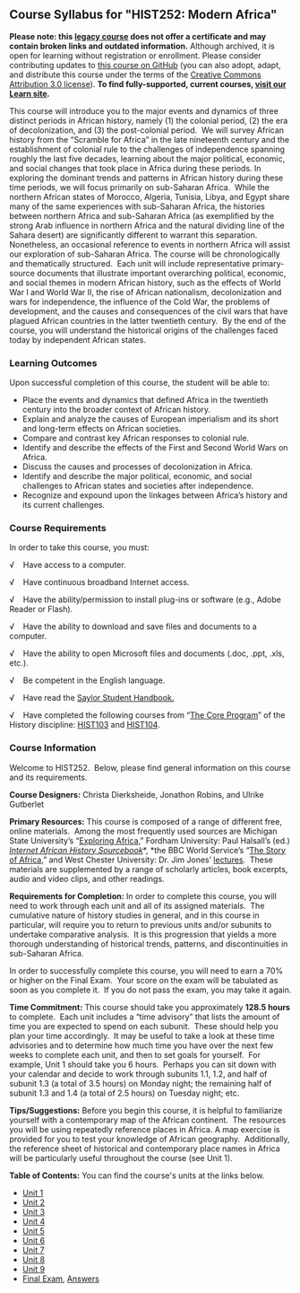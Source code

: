 Course Syllabus for "HIST252: Modern Africa"
--------------------------------------------

**Please note: this [legacy course](https://sayloracademy.zendesk.com/hc/en-us/articles/206089967) does not offer a certificate and may contain 
broken links and outdated information.** Although archived, it is open 
for learning without registration or enrollment. Please consider contributing 
updates to [this course on GitHub](https://github.com/saylordotorg/course_hist252) 
(you can also adopt, adapt, and distribute this course under the terms of 
the [Creative Commons Attribution 3.0 license](http://creativecommons.org/licenses/by/3.0/)). **To find fully-supported, current courses, [visit our 
Learn site](https://learn.saylor.org).**

This course will introduce you to the major events and dynamics of three
distinct periods in African history, namely (1) the colonial period, (2)
the era of decolonization, and (3) the post-colonial period.  We will
survey African history from the “Scramble for Africa” in the late
nineteenth century and the establishment of colonial rule to the
challenges of independence spanning roughly the last five decades,
learning about the major political, economic, and social changes that
took place in Africa during these periods. In exploring the dominant
trends and patterns in African history during these time periods, we
will focus primarily on sub-Saharan Africa.  While the northern African
states of Morocco, Algeria, Tunisia, Libya, and Egypt share many of the
same experiences with sub-Saharan Africa, the histories between northern
Africa and sub-Saharan Africa (as exemplified by the strong Arab
influence in northern Africa and the natural dividing line of the Sahara
desert) are significantly different to warrant this separation. 
Nonetheless, an occasional reference to events in northern Africa will
assist our exploration of sub-Saharan Africa. The course will be
chronologically and thematically structured.  Each unit will include
representative primary-source documents that illustrate important
overarching political, economic, and social themes in modern African
history, such as the effects of World War I and World War II, the rise
of African nationalism, decolonization and wars for independence, the
influence of the Cold War, the problems of development, and the causes
and consequences of the civil wars that have plagued African countries
in the latter twentieth century.  By the end of the course, you will
understand the historical origins of the challenges faced today by
independent African states.

### Learning Outcomes

Upon successful completion of this course, the student will be able
to:  
  

-   <span dir="LTR">Place the events and dynamics that defined Africa in
    the twentieth century into the broader context of African
    history.</span>
-   <span dir="LTR">Explain and analyze the causes of European
    imperialism and its short and long-term effects on African
    societies.</span>
-   <span dir="LTR">Compare and contrast key African responses to
    colonial rule.</span>
-   <span dir="LTR">Identify and describe the effects of the First and
    Second World Wars on Africa.</span>
-   <span dir="LTR">Discuss the causes and processes of decolonization
    in Africa.</span>
-   <span dir="LTR">Identify and describe the major political, economic,
    and social challenges to African states and societies after
    independence.</span>
-   <span dir="LTR">Recognize and expound upon the linkages between
    Africa’s history and its current challenges.</span>

### Course Requirements

In order to take this course, you must:  
  
 <span dir="LTR">√    Have access to a computer.</span>  
  
 <span dir="LTR">√    Have continuous broadband Internet
access.</span>  
  
 <span dir="LTR">√    Have the ability/permission to install plug-ins or
software (e.g., Adobe Reader or Flash).</span>  
  
 <span dir="LTR">√    Have the ability to download and save files and
documents to a computer.</span>  
  
 <span dir="LTR">√    Have the ability to open Microsoft files and
documents (.doc, .ppt, .xls, etc.).</span>  
  
 <span dir="LTR">√    Be competent in the English language.</span>  
  
 √    Have read the [Saylor Student
Handbook.](http://www.saylor.org/site/wp-content/uploads/2012/05/Saylor-StudentHandbook.pdf)  
  
 √    Have completed the following courses from “[The Core
Program](http://www.saylor.org/majors/history/)” of the History
discipline: [HIST103](http://www.saylor.org/courses/hist103/) and
[HIST104](http://www.saylor.org/courses/hist104/).

### Course Information

Welcome to HIST252.  Below, please find general information on this
course and its requirements.

**Course Designers:** Christa Dierksheide, Jonathon Robins, and Ulrike
Gutberlet

**Primary Resources:** This course is composed of a range of different
free, online materials.  Among the most frequently used sources are
Michigan State University’s “[Exploring
Africa](http://exploringafrica.matrix.msu.edu/students/curriculum/),”
Fordham University: Paul Halsall’s (ed.) [*Internet African History
Sourcebook*](http://www.fordham.edu/Halsall/africa/africasbook.asp)*, *the
BBC World Service’s “[The Story of
Africa](http://www.bbc.co.uk/worldservice/specials/1624_story_of_africa/index.shtml),”
and West Chester University: Dr. Jim Jones’
[lectures](http://courses.wcupa.edu/jones/his312.htm).  These materials
are supplemented by a range of scholarly articles, book excerpts, audio
and video clips, and other readings.

**Requirements for Completion:** In order to complete this course, you
will need to work through each unit and all of its assigned materials. 
The cumulative nature of history studies in general, and in this course
in particular, will require you to return to previous units and/or
subunits to undertake comparative analysis.  It is this progression that
yields a more thorough understanding of historical trends, patterns, and
discontinuities in sub-Saharan Africa.

In order to successfully complete this course, you will need to earn a
70% or higher on the Final Exam.  Your score on the exam will be
tabulated as soon as you complete it.  If you do not pass the exam, you
may take it again.

**Time Commitment:** This course should take you
approximately **128.5 hours** to complete.  Each unit includes a “time
advisory” that lists the amount of time you are expected to spend
on each subunit.  These should help you plan your time accordingly.  It
may be useful to take a look at these time advisories and to determine
how much time you have over the next few weeks to complete each unit,
and then to set goals for yourself.  For example, Unit 1 should take you
6 hours.  Perhaps you can sit down with your calendar and decide to work
through subunits 1.1, 1.2, and half of subunit 1.3 (a total of 3.5
hours) on Monday night; the remaining half of subunit 1.3 and 1.4 (a
total of 2.5 hours) on Tuesday night; etc.

**Tips/Suggestions:** Before you begin this course, it is helpful to
familiarize yourself with a contemporary map of the African continent. 
The resources you will be using repeatedly reference places in Africa. A
map exercise is provided for you to test your knowledge of African
geography.  Additionally, the reference sheet of historical and
contemporary place names in Africa will be particularly useful
throughout the course (see Unit 1).

**Table of Contents:** You can find the course's units at the links below.

- [Unit 1](https://legacy.saylor.org/hist252/Unit01/)
- [Unit 2](https://legacy.saylor.org/hist252/Unit02/)
- [Unit 3](https://legacy.saylor.org/hist252/Unit03/)
- [Unit 4](https://legacy.saylor.org/hist252/Unit04/)
- [Unit 5](https://legacy.saylor.org/hist252/Unit05/)
- [Unit 6](https://legacy.saylor.org/hist252/Unit06/)
- [Unit 7](https://legacy.saylor.org/hist252/Unit07/)
- [Unit 8](https://legacy.saylor.org/hist252/Unit08/)
- [Unit 9](https://legacy.saylor.org/hist252/Unit09/)
- [Final Exam](http://saylordotorg.github.io/LegacyExams/HIST/HIST252/HIST252-FinalExam.html), [Answers](http://saylordotorg.github.io/LegacyExams/HIST/HIST252/HIST252-FinalExam-Answers.html)

